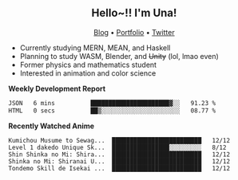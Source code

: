 <h2 align="center">
  Hello~!! I'm Una!
</h2>

<p align="center">
  <a href="https://anarchy.website/">Blog</a> &bull;
  <a href="https://una-ada.github.io/">Portfolio</a> &bull;
  <a href="https://twitter.com/xn__z7x">Twitter</a>
</p>

- Currently studying MERN, MEAN, and Haskell
- Planning to study WASM, Blender, and ~~Unity~~ (lol, lmao even)
- Former physics and mathematics student
- Interested in animation and color science

**Weekly Development Report**

<!--START_SECTION:waka-->

```txt
JSON   6 mins          ██████████████████████▓░░   91.23 %
HTML   0 secs          ██▒░░░░░░░░░░░░░░░░░░░░░░   08.77 %
```

<!--END_SECTION:waka-->

**Recently Watched Anime**

<!-- RECENT-ANIME:START -->

    Kumichou Musume to Sewag...  █████████████████████████   12/12
    Level 1 dakedo Unique Sk...  ████████████████░░░░░░░░░   8/12
    Shin Shinka no Mi: Shira...  █████████████████████████   12/12
    Shinka no Mi: Shiranai U...  █████████████████████████   12/12
    Tondemo Skill de Isekai ...  █████████████████████████   12/12
<!-- RECENT-ANIME:END -->
